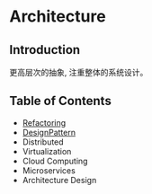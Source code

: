 # Architecture

## Introduction
更高层次的抽象, 注重整体的系统设计。

## Table of Contents
+ [Refactoring](/src/architecture/refactoring/README.md)
+ [DesignPattern](/src/architecture/design_pattern/README.md)
+ Distributed
+ Virtualization
+ Cloud Computing
+ Microservices
+ Architecture Design